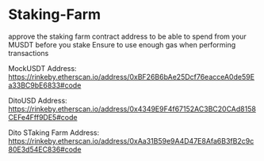 # Staking-Farm
approve the staking farm contract address to be able to spend from your MUSDT before you stake
Ensure to use enough gas when performing transactions

MockUSDT Address:
https://rinkeby.etherscan.io/address/0xBF26B6bAe25Dcf76eacceA0de59Ea33BC9bE6833#code

DitoUSD Address:
https://rinkeby.etherscan.io/address/0x4349E9F4f67152AC3BC20CAd8158CEFe4Fff9DE5#code

Dito STaking Farm Address:
https://rinkeby.etherscan.io/address/0xAa31B59e9A4D47E8Afa6B3fB2c9c80E3d54EC836#code
